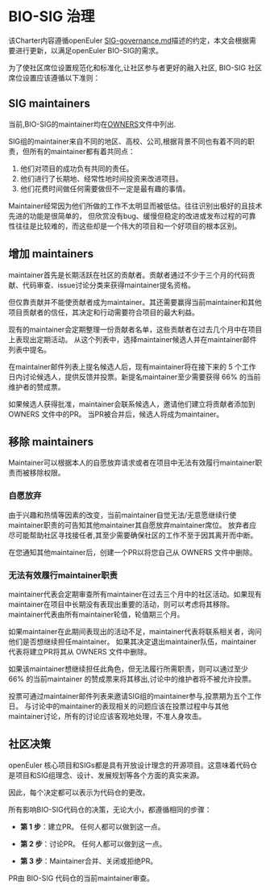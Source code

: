 # BIO-SIG 治理

该Charter内容遵循openEuler [ SIG-governance.md](https://gitee.com/openeuler/community/blob/master/en/technical-committee/governance/SIG-governance.md)描述的约定，本文会根据需要进行更新，以满足openEuler BIO-SIG的需求。

​为了使社区席位设置规范化和标准化,让社区参与者更好的融入社区, BIO-SIG 社区席位设置应该遵循以下准则：

## SIG maintainers

当前,BIO-SIG的maintainer均在[OWNERS](/OWNERS)文件中列出.

SIG组的maintainer来自不同的地区、高校、公司,根据背景不同也有着不同的职责，但所有的maintainer都有着共同点：

1. 他们对项目的成功负有共同的责任。
2. 他们进行了长期地、经常性地时间投资来改进项目。
3. 他们花费时间做任何需要做但不一定是最有趣的事情。

Maintainer经常因为他们所做的工作不太明显而被低估。往往识别出极好的且技术先进的功能是很简单的，
但欣赏没有bug、缓慢但稳定的改进或发布过程的可靠性往往是比较难的，而这些却是一个伟大的项目和一个好项目的根本区别。

## 增加 maintainers

maintainer首先是长期活跃在社区的贡献者。贡献者通过不少于三个月的代码贡献、代码审查、issue讨论分类来获得maintainer提名资格。

但仅靠贡献并不能使贡献者成为maintainer。其还需要赢得当前maintainer和其他项目贡献者的信任，其决定和行动需要符合项目的最大利益。

现有的maintainer会定期整理一份贡献者名单，这些贡献者在过去几个月中在项目上表现出定期活动。 从这个列表中，选择maintainer候选人并在maintainer邮件列表中提名。

在maintainer邮件列表上提名候选人后，现有maintainer将在接下来的 5 个工作日内讨论候选人，提供反馈并投票。新提名maintainer至少需要获得 66% 的当前维护者的赞成票。

如果候选人获得批准，maintainer会联系候选人，邀请他们建立将贡献者添加到 OWNERS 文件中的PR。 当PR被合并后，候选人将成为maintainer。

## 移除 maintainers

Maintainer可以根据本人的自愿放弃请求或者在项目中无法有效履行maintainer职责而被移除权限。

### 自愿放弃

由于兴趣和热情等因素的改变，当前maintainer自觉无法/无意愿继续行使maintainer职责的可告知其他maintainer其自愿放弃maintainer席位。
放弃者应尽可能帮助社区寻找接任者,其至少需要确保社区的工作不至于因其离开而中断。

在您通知其他maintainer后，创建一个PR以将您自己从 OWNERS 文件中删除。

### 无法有效履行maintainer职责
  
maintainer代表会定期审查所有maintainer在过去三个月中的社区活动。如果现有maintainer在项目中长期没有表现出重要的活动，则可以考虑将其移除。
maintainer代表由所有maintainer轮值，轮值期三个月。

如果maintainer在此期间表现出的活动不足，maintainer代表将联系相关者，询问他们是否想继续担任maintainer。 如果其决定退出maintainer队伍，maintainer代表将建立PR将其从 OWNERS 文件中删除。

如果该maintainer想继续担任此角色，但无法履行所需职责，则可以通过至少 66% 的当前maintainer 的赞成票来将其移出,讨论中的维护者将不被允许投票。

投票可通过maintainer邮件列表来邀请SIG组的maintainer参与,投票期为五个工作日。
与讨论中的maintainer的表现相关的问题应该在投票过程中与其他maintainer讨论，所有的讨论应该客观地处理，不准人身攻击。

## 社区决策

openEuler 核心项目和SIGs都是具有开放设计理念的开源项目。这意味着代码仓是项目和SIG组理念、设计、发展规划等各个方面的真实来源。

因此，每个决定都可以表示为代码仓的更改。

所有影响BIO-SIG代码仓的决策，无论大小，都遵循相同的步骤：

  * **第 1 步**：建立PR。 任何人都可以做到这一点。

  * **第 2 步**：讨论PR。 任何人都可以做到这一点。

  * **第 3 步**：Maintainer合并、关闭或拒绝PR。

PR由 BIO-SIG 代码仓的当前maintainer审查。
